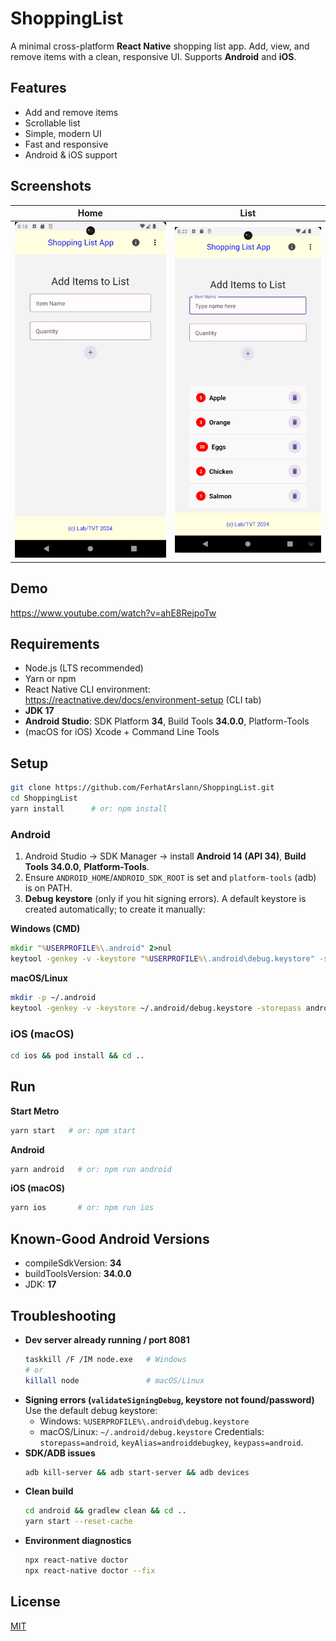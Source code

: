 # ShoppingList

A minimal cross-platform **React Native** shopping list app. Add, view, and remove items with a clean, responsive UI. Supports **Android** and **iOS**.

## Features
- Add and remove items
- Scrollable list
- Simple, modern UI
- Fast and responsive
- Android & iOS support

## Screenshots
| Home | List |
|---|---|
| ![Home](docs/images/home.png) | ![List](docs/images/list.png) |

## Demo
https://www.youtube.com/watch?v=ahE8RejpoTw

## Requirements
- Node.js (LTS recommended)
- Yarn or npm
- React Native CLI environment: https://reactnative.dev/docs/environment-setup (CLI tab)
- **JDK 17**
- **Android Studio**: SDK Platform **34**, Build Tools **34.0.0**, Platform-Tools
- (macOS for iOS) Xcode + Command Line Tools

## Setup
```bash
git clone https://github.com/FerhatArslann/ShoppingList.git
cd ShoppingList
yarn install      # or: npm install
```

### Android
1. Android Studio → SDK Manager → install **Android 14 (API 34)**, **Build Tools 34.0.0**, **Platform-Tools**.
2. Ensure `ANDROID_HOME`/`ANDROID_SDK_ROOT` is set and `platform-tools` (adb) is on PATH.
3. **Debug keystore** (only if you hit signing errors). A default keystore is created automatically; to create it manually:

**Windows (CMD)**
```bat
mkdir "%USERPROFILE%\.android" 2>nul
keytool -genkey -v -keystore "%USERPROFILE%\.android\debug.keystore" -storepass android -alias androiddebugkey -keypass android -keyalg RSA -keysize 2048 -validity 10000 -dname "CN=Android Debug,O=Android,C=US"
```

**macOS/Linux**
```bash
mkdir -p ~/.android
keytool -genkey -v -keystore ~/.android/debug.keystore -storepass android -alias androiddebugkey -keypass android -keyalg RSA -keysize 2048 -validity 10000 -dname "CN=Android Debug,O=Android,C=US"
```

### iOS (macOS)
```bash
cd ios && pod install && cd ..
```

## Run

**Start Metro**
```bash
yarn start   # or: npm start
```

**Android**
```bash
yarn android   # or: npm run android
```

**iOS (macOS)**
```bash
yarn ios       # or: npm run ios
```

## Known-Good Android Versions
- compileSdkVersion: **34**
- buildToolsVersion: **34.0.0**
- JDK: **17**

## Troubleshooting
- **Dev server already running / port 8081**
  ```bash
  taskkill /F /IM node.exe   # Windows
  # or
  killall node               # macOS/Linux
  ```
- **Signing errors (`validateSigningDebug`, keystore not found/password)**
  Use the default debug keystore:
  - Windows: `%USERPROFILE%\.android\debug.keystore`
  - macOS/Linux: `~/.android/debug.keystore`
  Credentials: `storepass=android`, `keyAlias=androiddebugkey`, `keypass=android`.
- **SDK/ADB issues**
  ```bash
  adb kill-server && adb start-server && adb devices
  ```
- **Clean build**
  ```bash
  cd android && gradlew clean && cd ..
  yarn start --reset-cache
  ```
- **Environment diagnostics**
  ```bash
  npx react-native doctor
  npx react-native doctor --fix
  ```

## License
[MIT](LICENSE)
